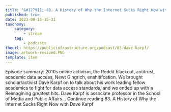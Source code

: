 ```yaml
---
title: "&#127911; 83. A History of Why the Internet Sucks Right Now with Dave Karpf"
published: true
date: 2023-08-16-15-31
taxonomy:
    category:
        - stream
    tag:
        - podcasts
theurl: https://publicinfrastructure.org/podcast/83-dave-karpf/
image: artwork-resized.PNG
template: item
---
```


Episode summary: 2010s online activism, the Reddit blackout, antitrust, academic data access, Newt Gingrich, enshitifcation. We brought scholar/activist Dave Karpf on to talk about his work leading fellow academics to fight for data access standards, and we ended up with a Reimagining greatest hits. Dave Karpf is associate professor in the School of Media and Public Affairs&hellip; Continue reading 83. A History of Why the Internet Sucks Right Now with Dave Karpf
